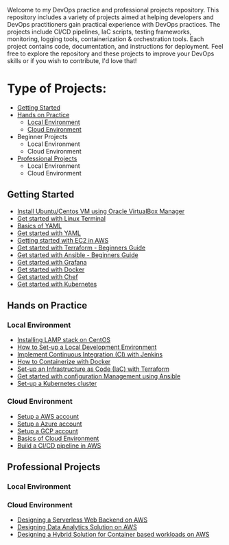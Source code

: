 Welcome to my DevOps practice and professional projects repository. This repository includes a variety of projects aimed at helping developers and DevOps practitioners gain practical experience with DevOps practices. The projects include CI/CD pipelines, IaC scripts, testing frameworks, monitoring, logging tools, containerization & orchestration tools. Each project contains code, documentation, and instructions for deployment. Feel free to explore the repository and these projects to improve your DevOps skills or if you wish to contribute, I'd love that!

# Type of Projects:

  - [Getting Started](#getting-started)
  - [Hands on Practice](#Hands-on-practice)
    - [Local Environment](#Local-environment)
    - [Cloud Environment](#cloud-environment)
  - Beginner Projects
    - Local Environment
    - Cloud Environment
  - [Professional Projects](#professional-projects)
    - Local Environment
    - Cloud Environment

## Getting Started
  - [Install Ubuntu/Centos VM using Oracle VirtualBox Manager](https://bit.ly/4396NMu)
  - [Get started with Linux Terminal]()
  - [Basics of YAML]()
  - [Get started with YAML]()
  - [Getting started with EC2 in AWS](http://bit.ly/41eGUco)
  - [Get started with Terraform - Beginners Guide](https://medium.com/@mouaazfarrukh99/terraform-for-beginners-7ed1ac91a64a)
  - [Get started with Ansible - Beginners Guide](https://medium.com/@mouaazfarrukh99/ansible-for-beginners-80edf4fe2acb)
  - [Get started with Grafana]()
  - [Get started with Docker]()
  - [Get started with Chef]()
  - [Get started with Kubernetes]()

## Hands on Practice
  ### Local Environment
  - [Installing LAMP stack on CentOS](https://bit.ly/3Uhqg9P)
  - [How to Set-up a Local Development Environment]()
  - [Implement Continuous Integration (CI) with Jenkins]()
  - [How to Containerize with Docker]()
  - [Set-up an Infrastructure as Code (IaC) with Terraform]()
  - [Get started with configuration Management using Ansible]()
  - [Set-up a Kubernetes cluster]()
  
  ### Cloud Environment
  - [Setup a AWS account]()
  - [Setup a Azure account]()
  - [Setup a GCP account]()
  - [Basics of Cloud Environment]()
  - [Build a CI/CD pipeline in AWS](https://bit.ly/3A2noV7)

## Professional Projects
  ### Local Environment  
  
  ### Cloud Environment
  - [Designing a Serverless Web Backend on AWS](medium.com/@mouaazfarrukh99/designing-a-serverless-web-backend-on-aws-b4f49902b05d)
  - [Designing Data Analytics Solution on AWS](https://bit.ly/41F5qn5)
  - [Designing a Hybrid Solution for Container based workloads on AWS](https://bit.ly/3oESEaB)

